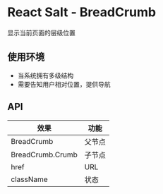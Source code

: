 # React Salt - BreadCrumb

显示当前页面的层级位置

## 使用环境

* 当系统拥有多级结构
* 需要告知用户相对位置，提供导航

## API

效果  | 功能
------------- | -------------
BreadCrumb  |  父节点
BreadCrumb.Crumb  | 子节点
href  | URL
className  | 状态
